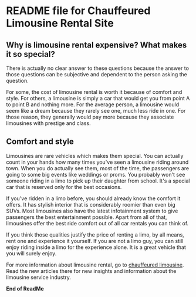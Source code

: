 # README file for Chauffeured Limousine Rental Site

## Why is limousine rental expensive? What makes it so special?

There is actually no clear answer to these questions because the answer to those questions
can be subjective and dependent to the person asking the question.

For some, the cost of limousine rental is worth it because of comfort and style. For others,
a limousine is simply a car that would get you from point A to point B and nothing more.
For the average person, a limousine would seem like a dream because they rarely see one,
much less ride in one. For those reason, they generally would pay more because they
associate limousines with prestige and class.

## Comfort and style

Limousines are rare vehicles which makes them special. You can actually count in your hands
how many times you've seen a limousine riding around town. When you do actually see them,
most of the time, the passengers are going to some big events like weddings or proms. You
probably won't see someone riding in a limo to pick up their daughter from school. It's a
special car that is reserved only for the best occasions.

If you've ridden in a limo before, you should already know the comfort it offers. It has
stylish interior that is considerably roomier than even big SUVs. Most limousines also
have the latest infotainment system to give passengers the best entertainment possible.
Apart from all of that, limousines offer the best ride comfort out of all car rentals you
can think of.

If you think those qualities justify the price of renting a limo, by all means, rent one and
experience it yourself. If you are not a limo guy, you can still enjoy riding inside a limo
for the experience alone. It is a great vehicle that you will surely enjoy.

For more information about limousine rental, go to [chauffeured limousine](http://chauffeured-limousines.com/).
Read the new articles there for new insights and information about the limousine service industry.

**End of ReadMe**
